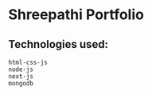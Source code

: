 # Shreepathi Portfolio 

## Technologies used:

    html-css-js
    node-js
    next-js
    mongodb
    
